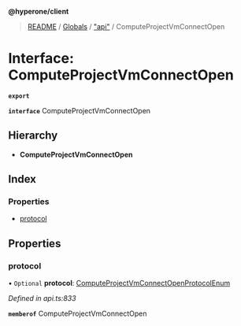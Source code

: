 **@hyperone/client**

> [README](../README.md) / [Globals](../globals.md) / ["api"](../modules/_api_.md) / ComputeProjectVmConnectOpen

# Interface: ComputeProjectVmConnectOpen

**`export`** 

**`interface`** ComputeProjectVmConnectOpen

## Hierarchy

* **ComputeProjectVmConnectOpen**

## Index

### Properties

* [protocol](_api_.computeprojectvmconnectopen.md#protocol)

## Properties

### protocol

• `Optional` **protocol**: [ComputeProjectVmConnectOpenProtocolEnum](../enums/_api_.computeprojectvmconnectopenprotocolenum.md)

*Defined in api.ts:833*

**`memberof`** ComputeProjectVmConnectOpen
